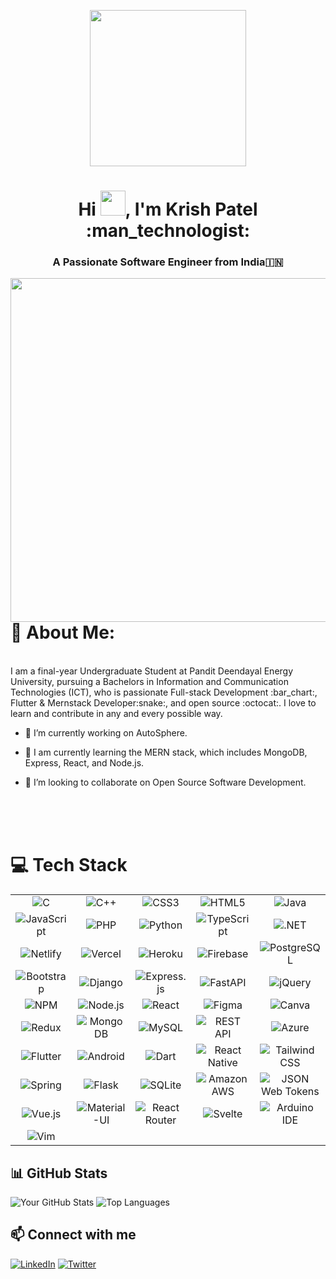 <p align="center">
  <img src="https://static.vecteezy.com/system/resources/previews/011/153/368/original/3d-website-developer-working-on-laptop-illustration-png.png" width="250" />
</p>

<h1 align="center">Hi <img src="https://raw.githubusercontent.com/iampavangandhi/iampavangandhi/master/gifs/Hi.gif" width="40px">, I'm Krish Patel :man_technologist:</h1>

<h3 align="center">A Passionate Software Engineer from India🇮🇳</h3>



<img src="https://nativeva.com/wp-content/uploads/2023/06/20230629205259__fpdl.in__programmer-working-computer-coders-programmers-writing-program-landing-page-web-it-courses-with-html-c_199064-1767_normal-removebg-preview.png" align="right" height="550" />

# 💫 About Me:
<br>
I am a final-year Undergraduate Student at Pandit Deendayal Energy University, pursuing a Bachelors in Information and Communication Technologies (ICT), who is passionate Full-stack Development :bar_chart:, Flutter & Mernstack Developer:snake:, and open source :octocat:. I love to learn and contribute in any and every possible way.
<br>

- 🔭 I’m currently working on AutoSphere.
- 🌱 I am currently learning the MERN stack, which includes MongoDB, 
  Express, React, and Node.js.
- 👯 I’m looking to collaborate on Open Source Software Development.

  <br><br><br>
# 💻 Tech Stack

<table align="center">
  <tr align="center">
    <td><img src="https://img.shields.io/badge/c-%2300599C.svg?style=flat&logo=c&logoColor=white" alt="C"></td>
    <td><img src="https://img.shields.io/badge/c++-%2300599C.svg?style=flat&logo=c%2B%2B&logoColor=white" alt="C++"></td>
    <td><img src="https://img.shields.io/badge/css3-%231572B6.svg?style=flat&logo=css3&logoColor=white" alt="CSS3"></td>
    <td><img src="https://img.shields.io/badge/html5-%23E34F26.svg?style=flat&logo=html5&logoColor=white" alt="HTML5"></td>
    <td><img src="https://img.shields.io/badge/Java-ED8B00?style=for-the-badge&logo=openjdk&logoColor=white" alt="Java"></td>
  </tr>
  <tr align="center">
    <td><img src="https://img.shields.io/badge/javascript-%23323330.svg?style=flat&logo=javascript&logoColor=%23F7DF1E" alt="JavaScript"></td>
    <td><img src="https://img.shields.io/badge/php-%23777BB4.svg?style=flat&logo=php&logoColor=white" alt="PHP"></td>
    <td><img src="https://img.shields.io/badge/python-3670A0?style=flat&logo=python&logoColor=ffdd54" alt="Python"></td>
    <td><img src="https://img.shields.io/badge/typescript-%23007ACC.svg?style=flat&logo=typescript&logoColor=white" alt="TypeScript"></td>
    <td><img src="https://img.shields.io/badge/.NET-5C2D91?style=flat&logo=.net&logoColor=white" alt=".NET"></td>
  </tr>
  <tr align="center">
    <td><img src="https://img.shields.io/badge/netlify-%23000000.svg?style=flat&logo=netlify&logoColor=#00C7B7" alt="Netlify"></td>
    <td><img src="https://img.shields.io/badge/vercel-%23000000.svg?style=flat&logo=vercel&logoColor=white" alt="Vercel"></td>
    <td><img src="https://img.shields.io/badge/heroku-%23430098.svg?style=flat&logo=heroku&logoColor=white" alt="Heroku"></td>
    <td><img src="https://img.shields.io/badge/firebase-%23039BE5.svg?style=flat&logo=firebase" alt="Firebase"></td>
    <td><img src="https://img.shields.io/badge/postgres-%23316192.svg?style=flat&logo=postgresql&logoColor=white" alt="PostgreSQL"></td>
  </tr>
  <tr align="center">
    <td><img src="https://img.shields.io/badge/bootstrap-%23563D7C.svg?style=flat&logo=bootstrap&logoColor=white" alt="Bootstrap"></td>
    <td><img src="https://img.shields.io/badge/django-%23092E20.svg?style=flat&logo=django&logoColor=white" alt="Django"></td>
    <td><img src="https://img.shields.io/badge/express.js-%23404d59.svg?style=flat&logo=express&logoColor=%2361DAFB" alt="Express.js"></td>
    <td><img src="https://img.shields.io/badge/FastAPI-005571?style=flat&logo=fastapi" alt="FastAPI"></td>
    <td><img src="https://img.shields.io/badge/jquery-%230769AD.svg?style=flat&logo=jquery&logoColor=white" alt="jQuery"></td>
  </tr>
  <tr align="center">
    <td><img src="https://img.shields.io/badge/NPM-%23000000.svg?style=flat&logo=npm&logoColor=white" alt="NPM"></td>
    <td><img src="https://img.shields.io/badge/node.js-6DA55F?style=flat&logo=node.js&logoColor=white" alt="Node.js"></td>
    <td><img src="https://img.shields.io/badge/react-%2320232a.svg?style=flat&logo=react&logoColor=%2361DAFB" alt="React"></td>
    <td><img src="https://img.shields.io/badge/figma-%23F24E1E.svg?style=flat&logo=figma&logoColor=white" alt="Figma"></td>
    <td><img src="https://img.shields.io/badge/Canva-%2300C4CC.svg?style=flat&logo=Canva&logoColor=white" alt="Canva"></td>
  </tr>
  <tr align="center">
    <td><img src="https://img.shields.io/badge/redux-%23593d88.svg?style=flat&logo=redux&logoColor=white" alt="Redux"></td>
    <td><img src="https://img.shields.io/badge/MongoDB-%234ea94b.svg?style=flat&logo=mongodb&logoColor=white" alt="MongoDB"></td>
    <td><img src="https://img.shields.io/badge/mysql-%2300f.svg?style=flat&logo=mysql&logoColor=white" alt="MySQL"></td>
    <td><img src="https://img.shields.io/badge/REST%20API-005571?style=flat&logo=restapi" alt="REST API"></td>
    <td><img src="https://img.shields.io/badge/Azure-%230072C6.svg?style=flat&logo=microsoft-azure&logoColor=white" alt="Azure"></td>
  </tr>
  <tr align="center">
    <td><img src="https://img.shields.io/badge/Flutter-%2302569B.svg?style=flat&logo=flutter&logoColor=white" alt="Flutter"></td>
    <td><img src="https://img.shields.io/badge/Android-%233DDC84.svg?style=flat&logo=android&logoColor=white" alt="Android"></td>
    <td><img src="https://img.shields.io/badge/Dart-0175C2?style=flat&logo=dart&logoColor=white" alt="Dart"></td>
    <td><img src="https://img.shields.io/badge/React_Native-20232A?style=flat&logo=react&logoColor=61DAFB" alt="React Native"></td>
    <td><img src="https://img.shields.io/badge/Tailwind_CSS-38B2AC?style=flat&logo=tailwind-css&logoColor=white" alt="Tailwind CSS"></td>
  </tr>
  <tr align="center">
    <td><img src="https://img.shields.io/badge/Spring-6DB33F?style=flat&logo=spring&logoColor=white" alt="Spring"></td>
    <td><img src="https://img.shields.io/badge/Flask-000000?style=flat&logo=flask&logoColor=white" alt="Flask"></td>
    <td><img src="https://img.shields.io/badge/SQLite-07405E?style=flat&logo=sqlite&logoColor=white" alt="SQLite"></td>
    <td><img src="https://img.shields.io/badge/Amazon_AWS-232F3E?style=flat&logo=amazon-aws&logoColor=white" alt="Amazon AWS"></td>
    <td><img src="https://img.shields.io/badge/json%20web%20tokens-323330?style=flat&logo=json-web-tokens&logoColor=pink" alt="JSON Web Tokens"></td>
  </tr>
  <tr align="center">
    <td><img src="https://img.shields.io/badge/Vue.js-35495E?style=flat&logo=vue.js&logoColor=4FC08D" alt="Vue.js"></td>
    <td><img src="https://img.shields.io/badge/Material--UI-0081CB?style=flat&logo=material-ui&logoColor=white" alt="Material-UI"></td>
    <td><img src="https://img.shields.io/badge/React_Router-CA4245?style=flat&logo=react-router&logoColor=white" alt="React Router"></td>
    <td><img src="https://img.shields.io/badge/Svelte-4A4A55?style=flat&logo=svelte&logoColor=FF3E00" alt="Svelte"></td>
   <td><img src="https://img.shields.io/badge/Arduino_IDE-00979D?style=flat&logo=arduino&logoColor=white" alt="Arduino IDE"></td>
  </tr>
  <tr align="center">
    <td><img src="https://img.shields.io/badge/VIM-%2311AB00.svg?&style=flat&logo=vim&logoColor=white" alt="Vim"></td>
    <td></td>
    <td></td>
    <td></td>
    <td></td>
</tr>

</table>



## 📊 GitHub Stats
![Your GitHub Stats](https://github-readme-stats.vercel.app/api?username=yourusername&show_icons=true&theme=radical)
![Top Languages](https://github-readme-stats.vercel.app/api/top-langs/?username=yourusername&layout=compact&theme=radical)

## 📫 Connect with me
[![LinkedIn](https://img.shields.io/badge/LinkedIn-Connect-blue)](https://www.linkedin.com/in/yourusername/)
[![Twitter](https://img.shields.io/badge/Twitter-Follow-blue)](https://twitter.com/yourusername)
